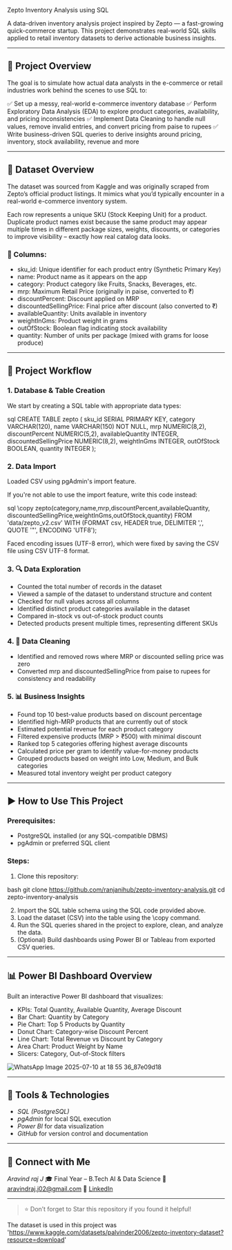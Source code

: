 Zepto Inventory Analysis using SQL

A data-driven inventory analysis project inspired by Zepto — a fast-growing quick-commerce startup. This project demonstrates real-world SQL skills applied to retail inventory datasets to derive actionable business insights.

---

## 📌 Project Overview

The goal is to simulate how actual data analysts in the e-commerce or retail industries work behind the scenes to use SQL to:

✅ Set up a messy, real-world e-commerce inventory database
✅ Perform Exploratory Data Analysis (EDA) to explore product categories, availability, and pricing inconsistencies
✅ Implement Data Cleaning to handle null values, remove invalid entries, and convert pricing from paise to rupees
✅ Write business-driven SQL queries to derive insights around pricing, inventory, stock availability, revenue and more

---

## 📁 Dataset Overview

The dataset was sourced from Kaggle and was originally scraped from Zepto’s official product listings. It mimics what you’d typically encounter in a real-world e-commerce inventory system.

Each row represents a unique SKU (Stock Keeping Unit) for a product. Duplicate product names exist because the same product may appear multiple times in different package sizes, weights, discounts, or categories to improve visibility – exactly how real catalog data looks.

### 🧾 Columns:

* sku_id: Unique identifier for each product entry (Synthetic Primary Key)
* name: Product name as it appears on the app
* category: Product category like Fruits, Snacks, Beverages, etc.
* mrp: Maximum Retail Price (originally in paise, converted to ₹)
* discountPercent: Discount applied on MRP
* discountedSellingPrice: Final price after discount (also converted to ₹)
* availableQuantity: Units available in inventory
* weightInGms: Product weight in grams
* outOfStock: Boolean flag indicating stock availability
* quantity: Number of units per package (mixed with grams for loose produce)

---

## 🔧 Project Workflow

### 1. Database & Table Creation

We start by creating a SQL table with appropriate data types:

sql
CREATE TABLE zepto (
  sku_id SERIAL PRIMARY KEY,
  category VARCHAR(120),
  name VARCHAR(150) NOT NULL,
  mrp NUMERIC(8,2),
  discountPercent NUMERIC(5,2),
  availableQuantity INTEGER,
  discountedSellingPrice NUMERIC(8,2),
  weightInGms INTEGER,
  outOfStock BOOLEAN,
  quantity INTEGER
);


### 2. Data Import

Loaded CSV using pgAdmin's import feature.

If you're not able to use the import feature, write this code instead:

sql
\copy zepto(category,name,mrp,discountPercent,availableQuantity,
            discountedSellingPrice,weightInGms,outOfStock,quantity)
  FROM 'data/zepto_v2.csv' WITH (FORMAT csv, HEADER true, DELIMITER ',', QUOTE '"', ENCODING 'UTF8');


Faced encoding issues (UTF-8 error), which were fixed by saving the CSV file using CSV UTF-8 format.

### 3. 🔍 Data Exploration

* Counted the total number of records in the dataset
* Viewed a sample of the dataset to understand structure and content
* Checked for null values across all columns
* Identified distinct product categories available in the dataset
* Compared in-stock vs out-of-stock product counts
* Detected products present multiple times, representing different SKUs

### 4. 🧹 Data Cleaning

* Identified and removed rows where MRP or discounted selling price was zero
* Converted mrp and discountedSellingPrice from paise to rupees for consistency and readability

### 5. 📊 Business Insights

* Found top 10 best-value products based on discount percentage
* Identified high-MRP products that are currently out of stock
* Estimated potential revenue for each product category
* Filtered expensive products (MRP > ₹500) with minimal discount
* Ranked top 5 categories offering highest average discounts
* Calculated price per gram to identify value-for-money products
* Grouped products based on weight into Low, Medium, and Bulk categories
* Measured total inventory weight per product category

---

## ▶ How to Use This Project

### Prerequisites:

* PostgreSQL installed (or any SQL-compatible DBMS)
* pgAdmin or preferred SQL client

### Steps:

1. Clone this repository:

bash
git clone https://github.com/ranjanihub/zepto-inventory-analysis.git
cd zepto-inventory-analysis


2. Import the SQL table schema using the SQL code provided above.
3. Load the dataset (CSV) into the table using the \copy command.
4. Run the SQL queries shared in the project to explore, clean, and analyze the data.
5. (Optional) Build dashboards using Power BI or Tableau from exported CSV queries.

---

## 📊 Power BI Dashboard Overview

Built an interactive Power BI dashboard that visualizes:

* KPIs: Total Quantity, Available Quantity, Average Discount
* Bar Chart: Quantity by Category
* Pie Chart: Top 5 Products by Quantity
* Donut Chart: Category-wise Discount Percent
* Line Chart: Total Revenue vs Discount by Category
* Area Chart: Product Weight by Name
* Slicers: Category, Out-of-Stock filters

![WhatsApp Image 2025-07-10 at 18 55 36_87e09d18](https://github.com/user-attachments/assets/12cc48cb-2174-4d1a-9c10-f49cbf455c71)


---

## 🔧 Tools & Technologies

* *SQL (PostgreSQL)*
* *pgAdmin* for local SQL execution
* *Power BI* for data visualization
* *GitHub* for version control and documentation

---

## 🤝 Connect with Me

*Aravind raj J*
🎓 Final Year – B.Tech AI & Data Science
📧 [aravindraj.j02@gmail.com](mailto:jraj272005@gmail.com)
🔗 [LinkedIn](https://linkedin.com/in/aravindraj272005)

---

> ⭐ Don’t forget to Star this repository if you found it helpful!

The dataset is used in this project was 'https://www.kaggle.com/datasets/palvinder2006/zepto-inventory-dataset?resource=download'



